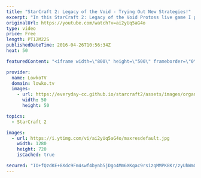 ```yaml
---
title: "StarCraft 2: Legacy of the Void - Trying Out New Strategies!"
excerpt: "In this StarCraft 2: Legacy of the Void Protoss live game I play a game of Protoss versus Zerg where I play a less common strategy. I want to try out something new, to broaden my view of the game and to see if something as random as an eight gateway all-in could work out.  Support me on Patreon: http://patreon.com/lowkotv"
originalUrl: https://youtube.com/watch?v=ai2yUq5aG4o
type: video
price: Free
length: PT12M22S
publishedDateTime: 2016-04-26T10:56:34Z
heat: 50

featuredContent: "<iframe width=\"800\" height=\"500\" frameborder=\"0\" src=\"https://www.youtube.com/embed/ai2yUq5aG4o\" allow=\"accelerometer; autoplay; encrypted-media; gyroscope; picture-in-picture\" allowfullscreen></iframe>"

provider:
  name: LowkoTV
  domain: lowko.tv
  images:
    - url: https://everyday-cc.github.io/starcraft2/assets/images/organizations/lowko.tv-50x50.jpg
      width: 50
      height: 50

topics:
  - StarCraft 2

images:
  - url: https://i.ytimg.com/vi/ai2yUq5aG4o/maxresdefault.jpg
    width: 1280
    height: 720
    isCached: true

secured: "IO+fQzdKE+8Xdc9Fm4swf4bynb5jDgo4Mm6XKqac9rsizqMMPK8Kr/zyUhWmQXbGXiTfQhZsmvahRAMrFm4wQp0z1aekSBVEV0yxobhLFKVfQOo/3eFDPl1AgWsbrzB20aAVabKq0X7OU0OJ7DFCbn1orr46f5VptrBkOzFch2s82SGuhO2MOMY0yrBiwwjI14rj6QHvp6uoo714MaR82pn/XZ4eIbw3zuHbvhulUmjHubDTkN0CXMNye3upsb0CUxnHiNCNtzWrL8lgDNjtH/jTHv8Bt+ebaycBIBXbF3u9oRFY4jfCyoYMkNj5BremzinwPxtWt+WnVoCN6sbPkWREIlyDNpBE1kuxVCuDuHD6CXFeSb1ZdhgkeHSzD4+0hVdaacnxA5mFMzVvZTWbew7kPxjGUo/GHt13J7jsB8g=;ZuzCW5B8AwADYASbANQ/ow=="
---
```


